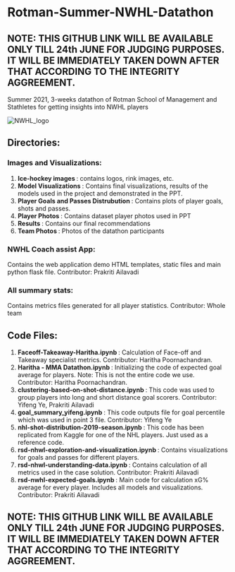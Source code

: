 # Rotman-Summer-NWHL-Datathon
## NOTE: THIS GITHUB LINK WILL BE AVAILABLE ONLY TILL 24th JUNE FOR JUDGING PURPOSES. IT WILL BE IMMEDIATELY TAKEN DOWN AFTER THAT ACCORDING TO THE INTEGRITY AGGREEMENT.

Summer 2021, 3-weeks datathon of Rotman School of Management and Stathletes for getting insights into NWHL players

![NWHL_logo](https://user-images.githubusercontent.com/20098293/122596233-2e3f6100-d087-11eb-8343-1486d61c230c.png)



## Directories:

### Images and Visualizations:

1. <b> Ice-hockey images </b>: contains logos, rink images, etc.
2. <b> Model Visualizations </b>: Contains final visualizations, results of the models used in the project and demonstrated in the PPT.
3. <b> Player Goals and Passes Distrubution </b>: Contains plots of player goals, shots and passes.
4. <b> Player Photos </b>: Contains dataset player photos used in PPT
5. <b> Results </b>: Contains our final recommendations
6. <b> Team Photos </b>: Photos of the datathon participants


### NWHL Coach assist App:

Contains the web application demo HTML templates, static files and main python flask file. Contributor: Prakriti Ailavadi


### All summary stats:

Contains metrics files generated for all player statistics. Contributor: Whole team


## Code Files:

1. <b> Faceoff-Takeaway-Haritha.ipynb </b>: Calculation of Face-off and Takeaway specialist metrics. Contributor: Haritha Poornachandran.
2. <b> Haritha - MMA Datathon.ipynb </b>: Initializing the code of expected goal average for players. Note: This is not the entire code we use. Contributor: Haritha Poornachandran.
3. <b> clustering-based-on-shot-distance.ipynb </b>: This code was used to group players into long and short distance goal scorers. Contributor: Yifeng Ye, Prakriti Ailavadi
4. <b> goal_summary_yifeng.ipynb </b>: This code outputs file for goal percentile which was used in point 3 file. Contributor: Yifeng Ye
5. <b> nhl-shot-distribution-2019-season.ipynb </b>: This code has been replicated from Kaggle for one of the NHL players. Just used as a reference code.
6. <b> rsd-nhwl-exploration-and-visualization.ipynb </b>: Contains visualizations for goals and passes for different players.
7. <b> rsd-nhwl-understanding-data.ipynb </b>: Contains calculation of all metrics used in the case solution. Contributor: Prakriti Ailavadi
8. <b> rsd-nwhl-expected-goals.ipynb </b>: Main code for calculation xG% average for every player. Includes all models and visualizations. Contributor: Prakriti Ailavadi


## NOTE: THIS GITHUB LINK WILL BE AVAILABLE ONLY TILL 24th JUNE FOR JUDGING PURPOSES. IT WILL BE IMMEDIATELY TAKEN DOWN AFTER THAT ACCORDING TO THE INTEGRITY AGGREEMENT.








